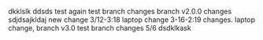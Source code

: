 dkklslk
ddsds
test again
test branch changes
branch v2.0.0 changes
sdjdsajkldaj new change
3/12-3:18 laptop change
3-16-2:19 changes. laptop change, branch v3.0
test branch changes 5/6
dsdklkask
